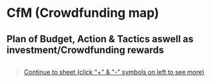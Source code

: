 # CfM (Crowdfunding map)
## Plan of Budget, Action & Tactics aswell as investment/Crowdfunding rewards
> ## <a href="https://launcestoncollege-my.sharepoint.com/personal/15shm9848_launcestoncollege_org_uk/_layouts/15/Doc.aspx?sourcedoc={71e5a858-2b53-478c-b92e-2e62497d435d}&action=embedview&wdDownloadButton=True&wdInConfigurator=True" target="_blank">
>Continue to sheet (click "+" & "-" symbols on left to see more)</a>
